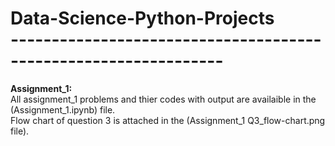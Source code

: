 <h1><b>Data-Science-Python-Projects</b><br>
----------------------------------------------------------------</h1>
<p><b>Assignment_1:</b><br>
All assignment_1 problems and thier codes with output are availaible in the (Assignment_1.ipynb) file.<br>
Flow chart of question 3 is attached in the (Assignment_1 Q3_flow-chart.png file).</p>
